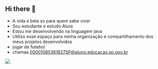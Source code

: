 ## Hi there 👋
- A vida e bela so para quem sabe viver
- Sou estudante e estudo Alura
- Estou me desenvolvendo na linguagem java
- Utilizo esse espaço para minha organização e compartilhamento dos meus projetos desenvolvidos
- jogar de futebol
- chamaa 00001085361627SP@aluno.educacao.sp.gov.br

![](https://media1.tenor.com/m/4UTe9d3gUIgAAAAd/military.gif)
